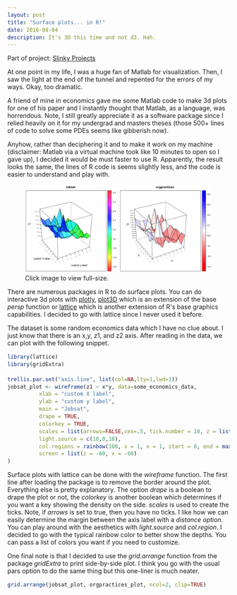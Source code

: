 ```yaml
---
layout: post
title: "Surface plots... in R!"
date: 2016-08-04
description: It's 3D this time and not d3. Hah.
---
```


Part of project: [Slinky Projects](http://data-slinky.com/project/4_Slinky_projects/)

At one point in my life, I was a huge fan of Matlab for visualization. Then, I saw the 
light at the end of the tunnel and repented for the errors of my ways. Okay, too dramatic. 

A friend of mine in economics gave me some Matlab code to make 3d plots for one of his 
paper and I instantly thought that Matlab, as a language, was horrendous. Note, I still 
greatly appreciate it as a software package since I relied heavily on it for my undergrad 
and masters theses (those 500+ lines of code to solve some PDEs seems like gibberish now).

Anyhow, rather than deciphering it and to make it work on my machine (disclaimer: Matlab 
via a virtual machine took like 10 minutes to open so I gave up), I decided it would be 
must faster to use R. Apparently, the result looks the same, the lines of R code is 
seems slightly less, and the code is easier to understand and play with.

<figure>
 <a href="/img/surface_plots.png" data-lightbox="appfoundry_image_set" data-title="Source: 
 Some economics data">
  <img src="/img/surface_plots.png" alt="Bump chart" style="max-width:100%;"/>
</a>
 <div class="col caption">Click image to view full-size. </div>
 </figure>
 
There are numerous packages in R to do surface plots. You can do interactive 3d plots with 
[plotly](https://plot.ly/r/3d-surface-plots/), 
[plot3D](https://cran.r-project.org/web/packages/plot3D/vignettes/plot3D.pdf) which is an 
extension of the base _persp_ function or 
[lattice](https://cran.r-project.org/web/packages/lattice/index.html) which is another 
extension of R's base graphics capabilities. I decided to go with lattice since I never 
used it before.

The dataset is some random economics data which I have no clue about. I just know that 
there is an x,y, z1, and z2 axis. After reading in the data, we can plot with the 
following snippet.

```R
library(lattice)
library(gridExtra)

trellis.par.set("axis.line", list(col=NA,lty=1,lwd=1))
jobsat_plot <- wireframe(z1 ~ x*y, data=some_economics_data, 
          xlab = "custom X label",
          ylab = "custom y label",
          main = "Jobsat",
          drape = TRUE,
          colorkey = TRUE,
          scales = list(arrows=FALSE,cex=.5, tick.number = 10, z = list(arrows=F), distance =c(1.5, 1.5, 1.5)),
          light.source = c(10,0,10),
          col.regions = rainbow(100, s = 1, v = 1, start = 0, end = max(1,100 - 1)/100, alpha = .8),
          screen = list(z = -60, x = -60)
)
```
Surface plots with lattice can be done with the _wireframe_ function. The first line after 
loading the package is to remove the border around the plot. Everything else is pretty 
explanatory. The option _drape_ is a boolean to drape the plot or not, the _colorkey_ is 
another boolean which determines if you want a key showing the density on the side. 
_scales_ is used to create the ticks. Note, if _arrows_ is set to true, then you have no 
ticks. I like how we can easily determine the margin between the axis label with a 
_distance option_. You can play around with the aesthetics with _light.source_ and 
_col.region_. I decided to go with the typical rainbow color to better show the depths. 
You can pass a list of colors you want if you need to customize.

One final note is that I decided to use the _grid.arrange_ function from the package 
_gridExtra_ to print side-by-side plot. I think you go with the usual pars option to do 
the same thing but this one-liner is much neater.

```R
grid.arrange(jobsat_plot, orgpractices_plot, ncol=2, clip=TRUE)
```